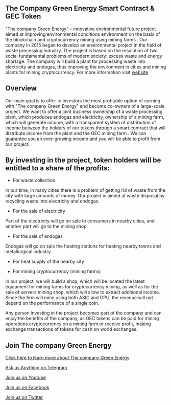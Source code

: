 ## The Company Green Energy Smart Contract & GEC Token
"The company Green Energy" – innovative environmental future project aimed at improving environmental conditions environment on the basis of the blockchain and cryptocurrency mining using mining farms . Our company in 2015 began to develop an environmental project in the field of waste processing industry. The project is based on the resolution of two social fundamental problems of modern society: excess waste and energy shortage.  The company will build a plant for processing waste into electricity and endogas, thus improving the environment in cities and mining plants for mining cryptocurrency. For more information visit [website](http://gec-coin.io/ "website")
 ## Overview
Our main goal is to offer to investors the most profitable option of earning with "The company Green Energy" and become co-owners of a large-scale project. We want to offer a joint business ownership of a waste processing plant, which produces endogaz and electricity, ownership of a mining farm, which will generate income, with a transparent system of distribution of income between the holders of our tokens through a smart contract that will distribute income from the plant and the GEC mining farm . We can guarantee you an ever-growing income and you will be able to profit from our project.

## By investing in the project, token holders will be entitled to a share of the profits:
- For waste collection 

In our time, in many cities there is a problem of getting rid of waste from the city with large amounts of money. Our project is aimed at waste disposal by recycling waste into electricity and endogas.
- For the sale of electricity 

Part of the electricity will go on sale to consumers in nearby cities, and another part will go to the mining shop.
- For the sale of endogas 

Endogas will go on sale the heating stations for heating nearby towns and metallurgical industry.
- For heat supply of the nearby city 

- For mining cryptocurrency (mining farms)

In our project, we will build a shop, which will be located the latest equipment for mining farms for cryptocurrency mining, as well as for the sale of servers mining shop, which will allow to extract additional income. Since the firm will mine using both ASIC and GPU, the revenue will not depend on the performance of a single coin.

Any person investing in the project becomes part of the company and can enjoy the benefits of the company, as GEC tokens can be paid for mining operations cryptocurrency on a mining farm or receive profit, making exchange transactions of tokens for cash on world exchanges.

## Join The company Green Energy
[Click here to learn more about The company Green Energy](http://gec-coin.io/ "Click here to learn more about The company Green Energy")

[Ask us Anything on Telegram](https://t.me/The_company_Green_Energy  "Ask us Anything on Telegram")

[Join us on Youtube ](https://www.youtube.com/channel/UC_yD0wiCTR62ur_VtYObq3A "Join us on Youtube ")

[Join us on Facebook ](https://www.facebook.com/GECGreenEnergy/ "Join us on Facebook ")

[Join us on Twitter ](https://twitter.com/ThecompanyGree1 "Join us on Twitter ")


